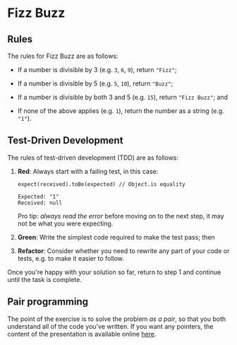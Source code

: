 
Fizz Buzz
=========

Rules
-----

The rules for Fizz Buzz are as follows:

 - If a number is divisible by 3 (e.g. `3`, `6`, `9`), return `"Fizz"`;

 - If a number is divisible by 5 (e.g. `5`, `10`), return `"Buzz"`;
 
 - If a number is divisible by both 3 and 5 (e.g. `15`), return `"Fizz Buzz"`; and
 
 - If none of the above applies (e.g. `1`), return the number as a string (e.g. `"1"`).

Test-Driven Development
-----------------------

The rules of test-driven development (TDD) are as follows:

 1. **Red**: Always start with a failing test, in this case:

    ```
    expect(received).toBe(expected) // Object.is equality

    Expected: "1"
    Received: null
    ```

    Pro tip: *always read the error* before moving on to the next step, it may not be what you were expecting.

 2. **Green**: Write the simplest code required to make the test pass; then

 3. **Refactor**: Consider whether you need to rewrite any part of your code or tests, e.g. to make it easier to follow.

Once you're happy with your solution so far, return to step 1 and continue until the task is complete.

Pair programming
----------------

The point of the exercise is to solve the problem *as a pair*, so that you both understand all of the code you've
written. If you want any pointers, the content of the presentation is available online [here][blog].

 [blog]: https://blog.jonrshar.pe/2017/Oct/13/ada-college-pairing.html
 [intellij]: https://www.jetbrains.com/idea/download
 